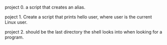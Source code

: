 project 0. a script that creates an alias.

poject 1. Create a script that prints hello user, where user is the current Linux user.

project 2.  should be the last directory the shell looks into when looking for a program.
